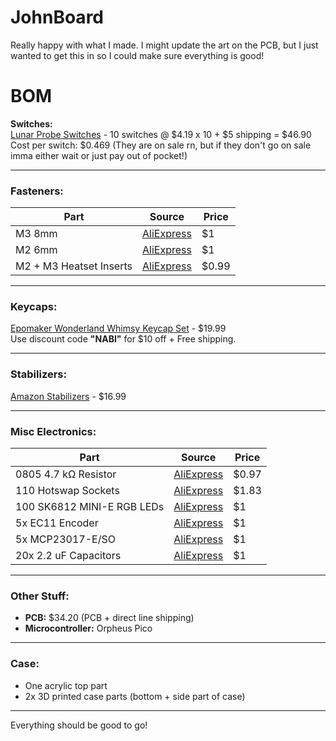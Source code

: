 # JohnBoard

Really happy with what I made. I might update the art on the PCB, but I just wanted to get this in so I could make sure everything is good!

# BOM

**Switches:**  
[Lunar Probe Switches](https://milktooth.com/products/switches/lunar-probe?gQT=2) - 10 switches @ $4.19 x 10 + $5 shipping = $46.90  
Cost per switch: $0.469  (They are on sale rn, but if they don't go on sale imma either wait or just pay out of pocket!)

---

### **Fasteners:**

| Part | Source | Price |
| --- | --- | --- |
| M3 8mm | [AliExpress](https://www.aliexpress.us/item/3256802339245383.html) | $1 |
| M2 6mm | [AliExpress](https://www.aliexpress.us/item/3256802339245383.html) | $1 |
| M2 + M3 Heatset Inserts | [AliExpress](https://www.aliexpress.us/item/3256808121179248.html) | $0.99 |

---

### **Keycaps:**

[Epomaker Wonderland Whimsy Keycap Set](https://epomaker.com/products/epomaker-wonderland-whimsy-keycap-set) - $19.99  
Use discount code **"NABI"** for $10 off + Free shipping.

---

### **Stabilizers:**

[Amazon Stabilizers](https://a.co/d/c0ZE1H9) - $16.99

---

### **Misc Electronics:**

| Part | Source | Price |
| --- | --- | --- |
| 0805 4.7 kΩ Resistor | [AliExpress](https://www.aliexpress.us/item/3256804579227354.html?channel=twinner) | $0.97 |
| 110 Hotswap Sockets | [AliExpress](https://www.aliexpress.us/item/3256806866334888.html) | $1.83 |
| 100 SK6812 MINI-E RGB LEDs | [AliExpress](https://www.aliexpress.us/item/3256805007401420.html) | $1 |
| 5x EC11 Encoder | [AliExpress](https://www.aliexpress.us/item/3256804721655912.html) | $1 |
| 5x MCP23017-E/SO | [AliExpress](https://www.aliexpress.us/item/3256804879739346.html) | $1 |
| 20x 2.2 uF Capacitors| [AliExpress](https://www.aliexpress.us/item/3256802575315688.html) | $1 |
---

### **Other Stuff:**

- **PCB:** $34.20 (PCB + direct line shipping)  
- **Microcontroller:** Orpheus Pico  

---

### **Case:**

- One acrylic top part  
- 2x 3D printed case parts (bottom + side part of case)  

---

Everything should be good to go!

